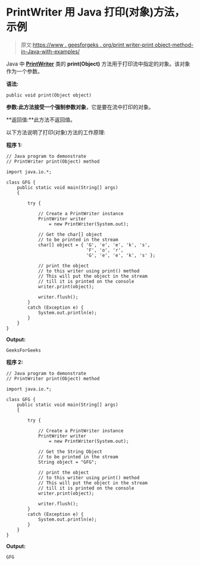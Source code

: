 # PrintWriter 用 Java 打印(对象)方法，示例

> 原文:[https://www . geesforgeks . org/print writer-print object-method-in-Java-with-examples/](https://www.geeksforgeeks.org/printwriter-printobject-method-in-java-with-examples/)

Java 中 **[PrintWriter](https://www.geeksforgeeks.org/java-io-printwriter-class-java-set-1/)** 类的 **print(Object)** 方法用于打印流中指定的对象。该对象作为一个参数。

**语法:**

```
public void print(Object object)
```

**参数:**此方法接受一个强制参数**对象**，它是要在流中打印的对象。

**返回值:**此方法不返回值。

以下方法说明了打印(对象)方法的工作原理:

**程序 1:**

```
// Java program to demonstrate
// PrintWriter print(Object) method

import java.io.*;

class GFG {
    public static void main(String[] args)
    {

        try {

            // Create a PrintWriter instance
            PrintWriter writer
                = new PrintWriter(System.out);

            // Get the char[] object
            // to be printed in the stream
            char[] object = { 'G', 'e', 'e', 'k', 's',
                              'F', 'o', 'r',
                              'G', 'e', 'e', 'k', 's' };

            // print the object
            // to this writer using print() method
            // This will put the object in the stream
            // till it is printed on the console
            writer.print(object);

            writer.flush();
        }
        catch (Exception e) {
            System.out.println(e);
        }
    }
}
```

**Output:**

```
GeeksForGeeks

```

**程序 2:**

```
// Java program to demonstrate
// PrintWriter print(Object) method

import java.io.*;

class GFG {
    public static void main(String[] args)
    {

        try {

            // Create a PrintWriter instance
            PrintWriter writer
                = new PrintWriter(System.out);

            // Get the String Object
            // to be printed in the stream
            String object = "GFG";

            // print the object
            // to this writer using print() method
            // This will put the object in the stream
            // till it is printed on the console
            writer.print(object);

            writer.flush();
        }
        catch (Exception e) {
            System.out.println(e);
        }
    }
}
```

**Output:**

```
GFG

```